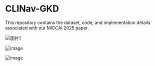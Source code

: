 # CLINav-GKD
This repository contains the dataset, code, and implementation details associated with our MICCAI 2025 paper.


![图片1](https://github.com/user-attachments/assets/d2961cb2-b48b-4314-9ba0-40e960a89d8a)


![image](https://github.com/user-attachments/assets/04c03942-5a38-48f3-aa17-9ecaca806bd9)


![image](https://github.com/user-attachments/assets/b5fc0f46-8399-4a7e-af36-a2a528ca6b91)

